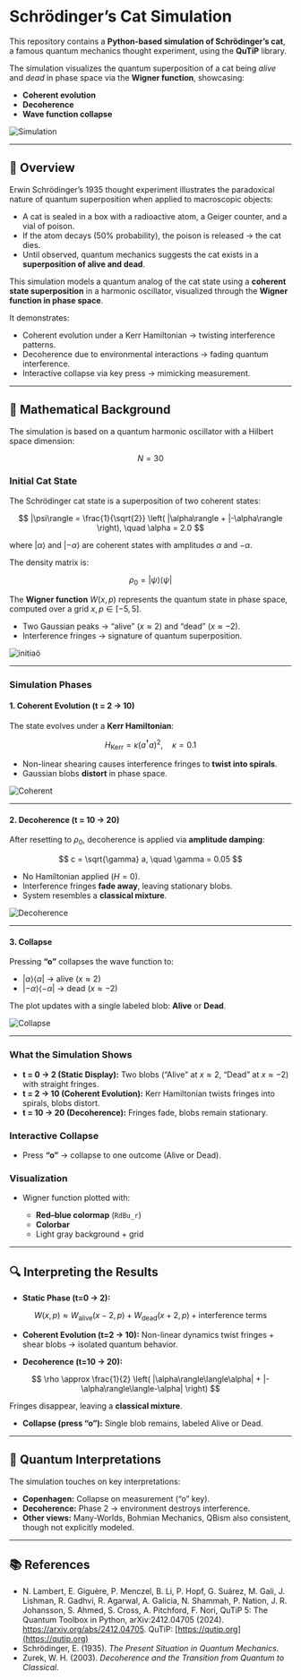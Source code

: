 # Schrödinger’s Cat Simulation

This repository contains a **Python-based simulation of Schrödinger’s cat**, a famous quantum mechanics thought experiment, using the **QuTiP** library.

The simulation visualizes the quantum superposition of a cat being *alive* and *dead* in phase space via the **Wigner function**, showcasing:

* **Coherent evolution**
* **Decoherence**
* **Wave function collapse**

![Simulation](schrodinger_cat.gif)

---

## 📖 Overview

Erwin Schrödinger’s 1935 thought experiment illustrates the paradoxical nature of quantum superposition when applied to macroscopic objects:

* A cat is sealed in a box with a radioactive atom, a Geiger counter, and a vial of poison.
* If the atom decays (50% probability), the poison is released → the cat dies.
* Until observed, quantum mechanics suggests the cat exists in a **superposition of alive and dead**.

This simulation models a quantum analog of the cat state using a **coherent state superposition** in a harmonic oscillator, visualized through the **Wigner function in phase space**.

It demonstrates:

* Coherent evolution under a Kerr Hamiltonian → twisting interference patterns.
* Decoherence due to environmental interactions → fading quantum interference.
* Interactive collapse via key press → mimicking measurement.

---

## 🧮 Mathematical Background

The simulation is based on a quantum harmonic oscillator with a Hilbert space dimension:

$$
N = 30
$$

### Initial Cat State

The Schrödinger cat state is a superposition of two coherent states:

$$
|\psi\rangle = \frac{1}{\sqrt{2}} \left( |\alpha\rangle + |-\alpha\rangle \right), \quad \alpha = 2.0
$$

where $|\alpha\rangle$ and $|-\alpha\rangle$ are coherent states with amplitudes $\alpha$ and $-\alpha$.

The density matrix is:

$$
\rho_0 = |\psi\rangle\langle\psi|
$$

The **Wigner function** $W(x, p)$ represents the quantum state in phase space, computed over a grid $x, p \in [-5, 5]$.

* Two Gaussian peaks → “alive” ($x \approx 2$) and “dead” ($x \approx -2$).
* Interference fringes → signature of quantum superposition.

![initiaö](initial_state.png)

---

### Simulation Phases

#### 1. Coherent Evolution (t = 2 → 10)

The state evolves under a **Kerr Hamiltonian**:

$$
H_{\text{Kerr}} = \kappa (a^\dagger a)^2, \quad \kappa = 0.1
$$

* Non-linear shearing causes interference fringes to **twist into spirals**.
* Gaussian blobs **distort** in phase space.

![Coherent](coherent_evolution.png)

---

#### 2. Decoherence (t = 10 → 20)

After resetting to $\rho_0$, decoherence is applied via **amplitude damping**:

$$
c = \sqrt{\gamma} a, \quad \gamma = 0.05
$$

* No Hamiltonian applied ($H = 0$).
* Interference fringes **fade away**, leaving stationary blobs.
* System resembles a **classical mixture**.

![Decoherence](decoherence.png)

---

#### 3. Collapse

Pressing **“o”** collapses the wave function to:

* $|\alpha\rangle\langle\alpha|$ → alive ($x \approx 2$)
* $|-\alpha\rangle\langle-\alpha|$ → dead ($x \approx -2$)

The plot updates with a single labeled blob: **Alive** or **Dead**.

![Collapse](alive.png)

---

### What the Simulation Shows

* **t = 0 → 2 (Static Display):**
  Two blobs (“Alive” at $x \approx 2$, “Dead” at $x \approx -2$) with straight fringes.
* **t = 2 → 10 (Coherent Evolution):**
  Kerr Hamiltonian twists fringes into spirals, blobs distort.
* **t = 10 → 20 (Decoherence):**
  Fringes fade, blobs remain stationary.

### Interactive Collapse

* Press **“o”** → collapse to one outcome (Alive or Dead).

### Visualization

* Wigner function plotted with:

  * **Red–blue colormap** (`RdBu_r`)
  * **Colorbar**
  * Light gray background + grid

---

## 🔍 Interpreting the Results

* **Static Phase (t=0 → 2):**

$$
W(x, p) \approx W_{\text{alive}}(x-2, p) + W_{\text{dead}}(x+2, p) + \text{interference terms}
$$

* **Coherent Evolution (t=2 → 10):**
  Non-linear dynamics twist fringes + shear blobs → isolated quantum behavior.

* **Decoherence (t=10 → 20):**

$$
\rho \approx \frac{1}{2} \left( |\alpha\rangle\langle\alpha| + |-\alpha\rangle\langle-\alpha| \right)
$$

Fringes disappear, leaving a **classical mixture**.

* **Collapse (press “o”):**
  Single blob remains, labeled Alive or Dead.

---

## 🌌 Quantum Interpretations

The simulation touches on key interpretations:

* **Copenhagen:** Collapse on measurement (“o” key).
* **Decoherence:** Phase 2 → environment destroys interference.
* **Other views:** Many-Worlds, Bohmian Mechanics, QBism also consistent, though not explicitly modeled.

---

## 📚 References

* N. Lambert, E. Giguère, P. Menczel, B. Li, P. Hopf, G. Suárez, M. Gali, J. Lishman, R. Gadhvi, R. Agarwal, A. Galicia, N. Shammah, P. Nation, J. R. Johansson, S. Ahmed, S. Cross, A. Pitchford, F. Nori, QuTiP 5: The Quantum Toolbox in Python, arXiv:2412.04705 (2024). <https://arxiv.org/abs/2412.04705>.
QuTiP: [https://qutip.org](https://qutip.org)
* Schrödinger, E. (1935). *The Present Situation in Quantum Mechanics.*
* Zurek, W. H. (2003). *Decoherence and the Transition from Quantum to Classical.*
